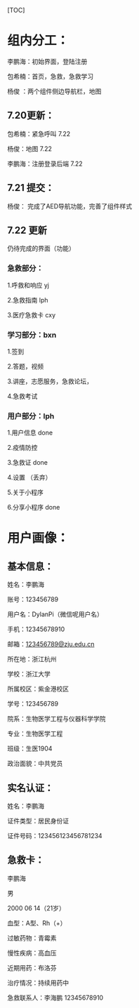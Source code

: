 [TOC]



# 组内分工：

李鹏海：初始界面，登陆注册

包希楠：首页，急救，急救学习

杨俊  ：两个组件侧边导航栏，地图

## 7.20更新：

包希楠：紧急呼叫 7.22

杨俊：地图 7.22

李鹏海：注册登录后端 7.22

## 7.21 提交：

杨俊： 完成了AED导航功能，完善了组件样式

## 7.22 更新

仍待完成的界面（功能）

### 急救部分：

1.呼救和响应 yj

2.急救指南 lph

3.医疗急救卡 cxy

### 学习部分：bxn

1.签到

2.答题，视频

3.讲座，志愿服务，急救论坛，

4.急救考试

### 用户部分：lph

1.用户信息 done

2.疫情防控

3.急救证 done

4.设置 （丢弃）

5.关于小程序

6.分享小程序 done



# 用户画像：

## 基本信息：

姓名：李鹏海

账号：123456789

用户名：DylanPi（微信呢用户名）

手机：12345678910

邮箱：123456789@zju.edu.cn

所在地：浙江杭州

学校：浙江大学

所属校区：紫金港校区

学号：123456789

院系：生物医学工程与仪器科学学院

专业：生物医学工程

班级：生医1904

政治面貌：中共党员

## 实名认证：

姓名：李鹏海

证件类型：居民身份证

证件号码：123456123456781234

## 急救卡：

李鹏海

男

2000 06 14（21岁）

血型：A型、Rh（+）

过敏药物：青霉素

慢性疾病：高血压

近期用药：布洛芬

治疗情况：持续用药中

急救联系人：李海鹏 12345678910



